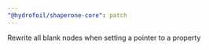 ```yaml
---
"@hydrofoil/shaperone-core": patch
---
```


Rewrite all blank nodes when setting a pointer to a property
